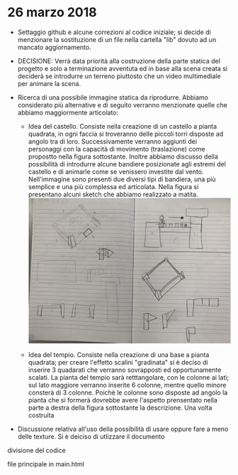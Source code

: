 # 26 marzo 2018

* Settaggio github e alcune correzioni al codice iniziale; si decide di menzionare la sostituzione di un file nella cartella "lib" dovuto ad un mancato aggiornamento.

* DECISIONE: Verrà data priorità alla costruzione della parte statica del progetto e solo a terminazione avventuta ed in base alla scena creata si deciderà se introdurre un terreno piuttosto che un video multimediale per animare la scena.

* Ricerca di una possibile immagine statica da riprodurre. Abbiamo considerato più alternative e di seguito verranno menzionate quelle che abbiamo maggiormente articolato:
	* Idea del castello. Consiste nella creazione di un castello a pianta quadrata, in ogni faccia si 		troveranno delle piccoli torri disposte ad angolo tra di loro. Successivamente verranno aggiunti dei personaggi con la capacità di movimento (traslazione) come propostto nella figura sottostante. Inoltre abbiamo discusso della possibilità di introdurre alcune bandiere posizionate agli estremi  del castello e di animarle come se venissero investite dal vento. Nell'immagine sono presenti due diversi tipi di bandiera, una più semplice e una più complessa ed articolata.
    Nella figura si presentano alcuni sketch che abbiamo realizzato a matita. ![](JrnImages/IdeaA.JPG) 

	* Idea del tempio. Consiste nella creazione di una base a pianta quadrata; per creare l'effetto scalini  "gradinata" si è deciso di inserire 3 quadarati che verranno sovrapposti ed opportunamente scalati. 
    La pianta del tempio sarà retttangolare, con le colonne ai lati; sul lato maggiore verranno inserite 6 colonne, mentre quello minore consterà di 3 colonne. Poichè le colonne sono disposte ad angolo la pianta che si formerà dovrebbe avere l'aspetto prensentato nella parte a destra della figura sottostante la descrizione.
    Una volta costruita 



* Discussione relativa all'uso della possibilità di usare oppure fare a meno delle texture. Si è deiciso di utlizzare il documento 


divisione del codice 

file principale in main.html 